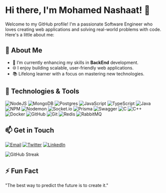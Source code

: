 # Hi there, I'm Mohamed Nashaat! 👋

Welcome to my GitHub profile! I'm a passionate Software Engineer  who loves creating web applications and solving real-world problems with code. Here's a little about me:
## 🚀 About Me
- 🌱 I’m currently enhancing my skills in **BackEnd** development.
- 🌐 I enjoy building scalable, user-friendly web applications.
- 📚 Lifelong learner with a focus on mastering new technologies. 

## 🔧 Technologies & Tools
![NodeJS](https://img.shields.io/badge/node.js-6DA55F?style=for-the-badge&logo=node.js&logoColor=white) ![MongoDB](https://img.shields.io/badge/MongoDB-%234ea94b.svg?style=for-the-badge&logo=mongodb&logoColor=white) ![Postgres](https://img.shields.io/badge/postgres-%23316192.svg?style=for-the-badge&logo=postgresql&logoColor=white) ![JavaScript](https://img.shields.io/badge/javascript-%23323330.svg?style=for-the-badge&logo=javascript&logoColor=%23F7DF1E) ![TypeScript](https://img.shields.io/badge/typescript-%23007ACC.svg?style=for-the-badge&logo=typescript&logoColor=white) ![Java](https://img.shields.io/badge/java-%23ED8B00.svg?style=for-the-badge&logo=openjdk&logoColor=white) ![NPM](https://img.shields.io/badge/NPM-%23CB3837.svg?style=for-the-badge&logo=npm&logoColor=white) ![Nodemon](https://img.shields.io/badge/NODEMON-%23323330.svg?style=for-the-badge&logo=nodemon&logoColor=%BBDEAD) ![Socket.io](https://img.shields.io/badge/Socket.io-black?style=for-the-badge&logo=socket.io&badgeColor=010101) ![Prisma](https://img.shields.io/badge/Prisma-3982CE?style=for-the-badge&logo=Prisma&logoColor=white) ![Swagger](https://img.shields.io/badge/-Swagger-%23Clojure?style=for-the-badge&logo=swagger&logoColor=white) ![C](https://img.shields.io/badge/c-%2300599C.svg?style=for-the-badge&logo=c&logoColor=white) ![C++](https://img.shields.io/badge/c++-%2300599C.svg?style=for-the-badge&logo=c%2B%2B&logoColor=white) ![Docker](https://img.shields.io/badge/docker-%230db7ed.svg?style=for-the-badge&logo=docker&logoColor=white) ![GitHub](https://img.shields.io/badge/github-%23121011.svg?style=for-the-badge&logo=github&logoColor=white) ![Git](https://img.shields.io/badge/git-%23F05033.svg?style=for-the-badge&logo=git&logoColor=white) ![Redis](https://img.shields.io/badge/Redis-%23DC382D.svg?style=for-the-badge&logo=redis&logoColor=white) ![RabbitMQ](https://img.shields.io/badge/RabbitMQ-FF6600?style=for-the-badge&logo=rabbitmq&logoColor=white)



## 📫 Get in Touch
[![Email](https://img.shields.io/badge/Email-nashaatt661%40gmail.com-blue?style=flat&logo=gmail&logoColor=white)](mailto:nashaatt661@gmail.com)
[![Twitter](https://img.shields.io/badge/Twitter-@nashaat_jr-blue?style=flat&logo=twitter&logoColor=white)](https://x.com/nashaat_jr?s=21)
[![LinkedIn](https://img.shields.io/badge/LinkedIn-Mohamed%20Nashaat-blue?style=flat&logo=linkedin&logoColor=white)](http://www.linkedin.com/in/mohamed-nashaat-jr)

![GitHub Streak](https://github-readme-streak-stats.herokuapp.com/?user=nashaat10&theme=dark&hide_border=true&date_format=M%20j%5B%2C%20Y%5D&stroke=FFFFFF&ring=FFD700&fire=FF4500&currStreakNum=FFFFFF&currStreakLabel=FFD700&sideNums=FFFFFF&sideLabels=FFFFFF&background=0D1117)



## ⚡ Fun Fact
"The best way to predict the future is to create it."
